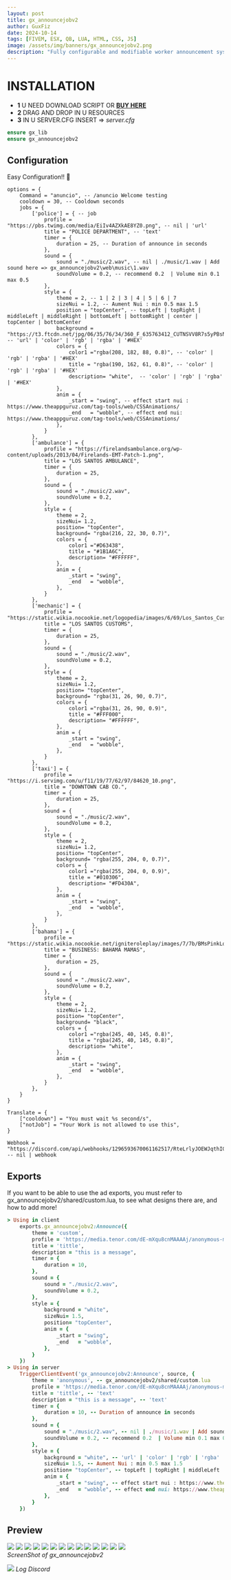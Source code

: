 ```yaml
---
layout: post
title: gx_announcejobv2 
author: GuxFiz
date: 2024-10-14
tags: [FIVEM, ESX, QB, LUA, HTML, CSS, JS]
image: /assets/img/banners/gx_announcejobv2.png
description: "Fully configurable and modifiable worker announcement system for events on your server!"
---
```

# INSTALLATION

- **1** U NEED DOWNLOAD SCRIPT OR **[BUY HERE](https://guxfiz.tebex.io/category/standlone)**
- **2** DRAG AND DROP IN U RESOURCES 
- **3** IN U SERVER.CFG INSERT => 
<em>server.cfg</em>
```ruby
ensure gx_lib
ensure gx_announcejobv2
```

## Configuration
Easy Configuration!! 🐧

```
options = {
    Command = "anuncio", -- /anuncio Welcome testing
    cooldown = 30, -- Cooldown seconds
    jobs = {
        ['police'] = { -- job
            profile = "https://pbs.twimg.com/media/EiIv4AZXkAE8YZ0.png", -- nil | 'url'
            title = "POLICE DEPARTMENT", -- 'text'
            timer = {
                duration = 25, -- Duration of announce in seconds
            },
            sound = {
                sound = "./music/2.wav", -- nil | ./music/1.wav | Add sound here => gx_announcejobv2\web\music\1.wav
                soundVolume = 0.2, -- recommend 0.2  | Volume min 0.1 max 0.5
            },
            style = {
                theme = 2, -- 1 | 2 | 3 | 4 | 5 | 6 | 7  
                sizeNui = 1.2, -- Aument Nui : min 0.5 max 1.5 
                position = "topCenter", -- topLeft | topRight | middleLeft | middleRight | bottomLeft | bottomRight | center | topCenter | bottomCenter
                background = "https://t3.ftcdn.net/jpg/06/35/76/34/360_F_635763412_CUTNSVV8R7s5yPBsNwdRS5YuRGbojFav.jpg", -- 'url' | 'color' | 'rgb' | 'rgba' | '#HEX'  
                colors = {
                    color1 ="rgba(208, 182, 88, 0.8)", -- 'color' | 'rgb' | 'rgba' | '#HEX'
                    title = "rgba(190, 162, 61, 0.8)", -- 'color' | 'rgb' | 'rgba' | '#HEX'
                    description= "white",  -- 'color' | 'rgb' | 'rgba' | '#HEX'
                },
                anim = {
                    _start = "swing", -- effect start nui : https://www.theappguruz.com/tag-tools/web/CSSAnimations/
                    _end   = "wobble", -- effect end nui: https://www.theappguruz.com/tag-tools/web/CSSAnimations/
                },
            }
        },
        ['ambulance'] = {
            profile = "https://firelandsambulance.org/wp-content/uploads/2013/04/Firelands-EMT-Patch-1.png", 
            title = "LOS SANTOS AMBULANCE", 
            timer = {
                duration = 25, 
            },
            sound = {
                sound = "./music/2.wav", 
                soundVolume = 0.2, 
            },
            style = {
                theme = 2, 
                sizeNui= 1.2,
                position= "topCenter", 
                background= "rgba(216, 22, 30, 0.7)",
                colors = { 
                    color1 ="#D63438", 
                    title = "#1B1A6C",
                    description= "#FFFFFF",  
                },
                anim = {
                    _start = "swing",
                    _end   = "wobble", 
                },
            }
        },
        ['mechanic'] = { 
            profile = "https://static.wikia.nocookie.net/logopedia/images/6/69/Los_Santos_Customs_%28Alt%29.png", 
            title = "LOS SANTOS CUSTOMS", 
            timer = {
                duration = 25, 
            },
            sound = {
                sound = "./music/2.wav",
                soundVolume = 0.2, 
            },
            style = {
                theme = 2,
                sizeNui= 1.2,
                position= "topCenter", 
                background= "rgba(31, 26, 90, 0.7)", 
                colors = { 
                    color1 ="rgba(31, 26, 90, 0.9)", 
                    title = "#FFF000",
                    description= "#FFFFFF",  
                },
                anim = {
                    _start = "swing", 
                    _end   = "wobble", 
                },
            }
        },
        ['taxi'] = { 
            profile = "https://i.servimg.com/u/f11/19/77/62/97/84620_10.png",
            title = "DOWNTOWN CAB CO.", 
            timer = {
                duration = 25,
            },
            sound = {
                sound = "./music/2.wav",
                soundVolume = 0.2, 
            },
            style = {
                theme = 2, 
                sizeNui= 1.2, 
                position= "topCenter", 
                background= "rgba(255, 204, 0, 0.7)",   
                colors = { 
                    color1 ="rgba(255, 204, 0, 0.9)", 
                    title = "#010306", 
                    description= "#FD430A",  
                },
                anim = {
                    _start = "swing", 
                    _end   = "wobble", 
                },
            }
        },
        ['bahama'] = {
            profile = "https://static.wikia.nocookie.net/igniteroleplay/images/7/7b/BMsPinkLogo.png", 
            title = "BUSINESS: BAHAMA MAMAS",
            timer = {
                duration = 25, 
            },
            sound = {
                sound = "./music/2.wav",
                soundVolume = 0.2, 
            },
            style = {
                theme = 2, 
                sizeNui= 1.2, 
                position= "topCenter",
                background= "black", 
                colors = { 
                    color1 ="rgba(245, 40, 145, 0.8)", 
                    title = "rgba(245, 40, 145, 0.8)", 
                    description= "white", 
                },
                anim = {
                    _start = "swing", 
                    _end   = "wobble",
                },
            }
        },
    }
}

Translate = {
    ["cooldown"] = "You must wait %s second/s",
    ["notJob"] = "Your Work is not allowed to use this",
}

Webhook = "https://discord.com/api/webhooks/1296593670061162517/RteLrlyJOEWJqthIGoJmSBSdvL616gDA92D7g2xQF6zbudeICZRtaEUUVuakzUvuD7mx" -- nil | webhook

```

## Exports

If you want to be able to use the ad exports, you must refer to gx_announcejobv2/shared/custom.lua, to see what designs there are, and how to add more!
```ruby
> Using in client
    exports.gx_announcejobv2:Announce({
        theme = 'custom', 
        profile = 'https://media.tenor.com/dE-mXqu8cnMAAAAj/anonymous-man.gif',
        title = 'tittle',
        description = "this is a message", 
        timer = {
            duration = 10, 
        },
        sound = {
            sound = "./music/2.wav", 
            soundVolume = 0.2, 
        },
        style = {
            background = "white",
            sizeNui= 1.5,
            position= "topCenter", 
            anim = {
                _start = "swing", 
                _end   = "wobble", 
            }, 
        }
    })
> Using in server
    TriggerClientEvent('gx_announcejobv2:Announce', source, {
        theme = 'anonymous', -- gx_announcejobv2/shared/custom.lua
        profile = 'https://media.tenor.com/dE-mXqu8cnMAAAAj/anonymous-man.gif', -- nil | 'url'
        title = 'tittle', -- 'text'
        description = "this is a message", -- 'text'
        timer = {
            duration = 10, -- Duration of announce in seconds
        },
        sound = {
            sound = "./music/2.wav", -- nil | ./music/1.wav | Add sound here => gx_announcejobv2\web\music\1.wav
            soundVolume = 0.2, -- recommend 0.2  | Volume min 0.1 max 0.5
        },
        style = {
            background = "white", -- 'url' | 'color' | 'rgb' | 'rgba' | '#HEX'  
            sizeNui= 1.5, -- Aument Nui : min 0.5 max 1.5 
            position= "topCenter", -- topLeft | topRight | middleLeft | middleRight | bottomLeft | bottomRight | center | topCenter | bottomCenter
            anim = {
                _start = "swing", -- effect start nui : https://www.theappguruz.com/tag-tools/web/CSSAnimations/
                _end   = "wobble", -- effect end nui: https://www.theappguruz.com/tag-tools/web/CSSAnimations/
            }, 
        }
    })
```

## Preview

<div class="gallery-box">
<div class="gallery">
    <img src="https://i.ibb.co/d0dcFk2/image.webp"/>
    <img src="https://i.ibb.co/pz6n6sw/image.webp">
    <img src="https://i.ibb.co/j8cwVWd/1.png"/>
    <img src="https://i.ibb.co/g9nD26p/image.webp">
    <img src="https://i.ibb.co/Wx4XxLF/image.webp">
    <img src="https://i.ibb.co/4VZ9b31/image.webp">
    <img src="https://i.ibb.co/z5zNRMH/image.webp">
    <img src="https://i.ibb.co/1RxfNF1/image.webp">
    <img src="https://i.ibb.co/pZJ4RNx/image.webp">
    <img src="https://i.ibb.co/N6WP0CP/image.webp">
    <img src="https://i.ibb.co/xLXQ9Tc/image.webp">
    <img src="https://i.ibb.co/wRJMw5G/image.webp">
    <img src="https://i.ibb.co/qFfC2yX/image.webp">
    <img src="https://i.ibb.co/XpyKcSZ/image.webp">
</div>
<em><a>ScreenShot of gx_announcejobv2</a></em>
</div>

![](https://i.ibb.co/sv218Cr/image.webp)
*Log Discord*